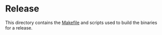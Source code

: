 # Release

This directory contains the [Makefile](Makefile) and scripts used to build the
binaries for a release.
